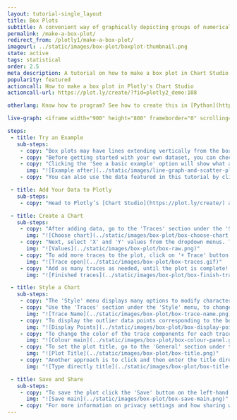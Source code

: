 ```yaml
---
layout: tutorial-single_layout
title: Box Plots
subtitle: A convenient way of graphically depicting groups of numerical data through their quartiles.
permalink: /make-a-box-plot/
redirect_from: /plotly1/make-a-box-plot/
imageurl: ../static/images/box-plot/boxplot-thumbnail.png
state: active
tags: statistical
order: 2.5
meta_description: A tutorial on how to make a box plot in Chart Studio.
popularity: featured
actioncall: How to make a box plot in Plotly's Chart Studio
actioncall-url: https://plot.ly/create/?fid=plotly2_demo:108

otherlang: Know how to program? See how to create this in [Python](https://plot.ly/python/box-plots/) or [R](https://plot.ly/r/box-plots/).

live-graph: <iframe width="900" height="800" frameborder="0" scrolling="no" src="https://plot.ly/~plotly2_demo/108.embed"></iframe>

steps:
 - title: Try an Example
   sub-steps:
    - copy: "Box plots may have lines extending vertically from the boxes, or whiskers, indicating variability outside the upper and lower quartiles. This type of plot is also known as a box-and-whisker plot or box-and-whisker diagram."
    - copy: "Before getting started with your own dataset, you can check out an example. First, select the 'Type' menu. Hovering the mouse over the chart type icon, will display three options: 1) Charts like this by Plotly users, 2) View tutorials on this chart type and 3) See a basic example."
    - copy: "Clicking the 'See a basic example' option will show what a sample chart looks like after adding data and editing with the style. You'll also see what labels and style attributes were selected for this specific chart, as well as the end result."
      img: "![Example after](../static/images/line-graph-and-scatter-plot-with-excel/scatter-try-example.gif)"
    - copy: "You can also use the data featured in this tutorial by clicking on 'Open This Data in Plotly' on the left-hand side. It'll open in Chart Studio."

 - title: Add Your Data to Plotly
   sub-steps:
    - copy: "Head to Plotly’s [Chart Studio](https://plot.ly/create/) and add your data. You have the option of typing directly in the grid, uploading your file, or entering a URL of an online dataset. Plotly accepts .xls, .xlsx, or .csv files. For more information on how to enter your data, see [this](https://help.plot.ly/add-data-to-the-plotly-grid/) tutorial."

 - title: Create a Chart
   sub-steps:
    - copy: "After adding data, go to the 'Traces' section under the 'Structure' menu on the left-hand side. Choose the 'Type' of trace, then choose 'Box' under 'Distributions' chart type."
      img: "![Choose chart](../static/images/box-plot/box-choose-chart.png)"
    - copy: "Next, select 'X' and 'Y' values from the dropdown menus. This will create a raw box plot, as seen below."
      img: "![Values](../static/images/box-plot/box-raw.png)"
    - copy: "To add more traces to the plot, click on '+ Trace' button at the top right corner of the panel in the 'Traces' section under the 'Structure' menu."
      img: "![Trace open](../static/images/box-plot/box-traces.gif)"
    - copy: "Add as many traces as needed, until the plot is complete! This is what the plot looks like after adding them all."
      img: "![Finished traces](../static/images/box-plot/box-finish-traces.png)"

 - title: Style a Chart
   sub-steps:
    - copy: "The 'Style' menu displays many options to modify characteristics of the overall chart layout or the individual traces. To see more options about styling the chart, visit the [style and layout](https://help.plot.ly/tutorials/#layout) section of the Chart Studio documentation."
    - copy: "Use the 'Traces' section under the 'Style' menu, to change the properties of the traces. To set the trace names, type the name in the textbox provided under 'Name' property for each trace. Note that updating the trace name will update the legends as well."
      img: "![Trace Name](../static/images/box-plot/box-trace-name.png)"
    - copy: "To display the outlier data points corresponding to the box plots, select 'Outliers' under the 'Points' attribute. To display all the points, then select 'Show All'."
      img: "![Display Points](../static/images/box-plot/box-display-points.png)"
    - copy: "To change the color of the trace components for each trace, click on the respective color palettes as seen below. "
      img: "![Colour main](../static/images/box-plot/box-colour-panel.gif)"
    - copy: "To set the plot title, go to the 'General' section under the 'Style' menu and type in the plot title within the textbox provided under 'Title'."
      img: "![Plot Title](../static/images/box-plot/box-title.png)"
    - copy: "Another approach is to click and then enter the title directly on the plot interface. The same can be done for the axes title and the legends."
      img: "![Type directly title](../static/images/box-plot/box-title-direct.png)"

 - title: Save and Share
   sub-steps:
    - copy: "To save the plot click the 'Save' button on the left-hand side. A save modal will appear, as seen below, where you can specify the filenames and privacy settings for your plot and data grid."
      img: "![Save main](../static/images/box-plot/box-save-main.png)"
    - copy: "For more information on privacy settings and how sharing works, visit Plotly's [sharing tutorial](http://help.plot.ly/save-share-and-export-in-plotly/)."
---
```


